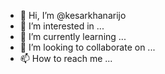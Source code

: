 - 👋 Hi, I’m @kesarkhanarijo
- 👀 I’m interested in ...
- 🌱 I’m currently learning ...
- 💞️ I’m looking to collaborate on ...
- 📫 How to reach me ...

<!---
kesarkhanarijo/kesarkhanarijo is a ✨ special ✨ repository because its `README.md` (this file) appears on your GitHub profile.
You can click the Preview link to take a look at your changes.
--->
